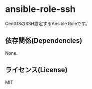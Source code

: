 ansible-role-ssh
=========

CentOSのSSH設定するAnsible Roleです。


依存関係(Dependencies)
------------

None.

ライセンス(License)
-------

MIT


